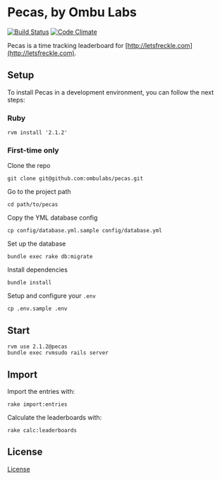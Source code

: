 Pecas, by Ombu Labs
========

[![Build Status](https://travis-ci.org/ombulabs/pecas.svg?branch=master)](https://travis-ci.org/ombulabs/pecas)
[![Code Climate](https://codeclimate.com/github/ombulabs/pecas/badges/gpa.svg)](https://codeclimate.com/github/ombulabs/pecas)

Pecas is a time tracking leaderboard for [http://letsfreckle.com](http://letsfreckle.com).

Setup
-----

To install Pecas in a development environment, you can follow the next steps:

### Ruby

    rvm install '2.1.2'

### First-time only

Clone the repo

    git clone git@github.com:ombulabs/pecas.git

Go to the project path

    cd path/to/pecas

Copy the YML database config

    cp config/database.yml.sample config/database.yml

Set up the database

    bundle exec rake db:migrate

Install dependencies

    bundle install

Setup and configure your `.env`

    cp .env.sample .env

Start
-----

    rvm use 2.1.2@pecas
    bundle exec rvmsudo rails server

Import
------

Import the entries with:

    rake import:entries

Calculate the leaderboards with:

    rake calc:leaderboards

License
-----

[License]

  [license]: LICENSE

